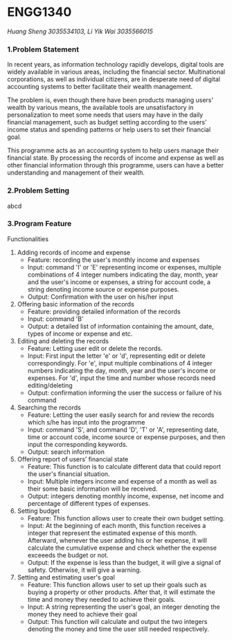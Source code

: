 # __ENGG1340__
*Huang Sheng 3035534103, Li Yik Wai 3035566015*

### **1.Problem Statement**
  In recent years, as information technology rapidly develops, digital tools are widely available in various areas, including the financial sector. Multinational corporations, as well as individual citizens, are in desperate need of digital accounting systems to better facilitate their wealth management. 

  The problem is, even though there have been products managing users' wealth by various means, the available tools are unsatisfactory in personalization to meet some needs that users may have in the daily financial management, such as budget setting according to the users' income status and spending patterns or help users to set their financial goal. 

  This programme acts as an accounting system to help users manage their financial state. By processing the records of income and expense as well as other financial information through this programme, users can have a better understanding and management of their wealth. 
  
### **2.Problem Setting**
  abcd

### **3.Program Feature**
  Functionalities
  1. Adding records of income and expense
     - Feature: recording the user's monthly income and expenses
     - Input: command 'I' or 'E' representing income or expenses, multiple combinations of 4 integer numbers indicating the day, month, year and the user's income or expenses, a string for account code, a string denoting income source or expense purposes.
     - Output: Confirmation with the user on his/her input
  2. Offering basic information of the records
     - Feature: providing detailed information of the records
     - Input: command 'B'
     - Output: a detailed list of information containing the amount, date, types of income or expense and etc.
  3. Editing and deleting the records 
     - Feature: Letting user edit or delete the records.
     - Input: First input the letter 'e' or 'd', representing edit or delete correspondingly. For 'e', input multiple combinations of 4 integer numbers indicating the day, month, year and the user's income or expenses. For 'd', input the time and number whose records need editing/deleting
     - Output: confirmation informing the user the success or failure of his command
  4. Searching the records
     - Feature: Letting the user easily search for and review the records which s/he has input into the programme
     - Input: command 'S', and command 'D', 'T' or 'A', representing date, time or account code, income source or expense purposes, and then input the corresponding keywords.
     - Output: search information
  5. Offering report of users’ financial state
     - Feature: This function is to calculate different data that could report the user's financial situation.
     - Input: Multiple integers income and expense of a month as well as their some basic information will be received.
     - Output: integers denoting monthly income, expense, net income and percentage of different types of expenses.  
  6. Setting budget
     - Feature: This function allows user to create their own budget setting.
     - Input: At the beginning of each month, this function receives a integer that represent the estimated expense of this month. Afterward, whenever the user adding his or her expense, it will calculate the cumulative expense and check whether the expense exceeeds the budget or not.
     - Output: If the expense is less than the budget, it will give a signal of safety. Otherwise, it will give a warning. 
  7. Setting and estimating user's goal
     - Feature: This function allows user to set up their goals such as buying a property or other products. After that, it will estimate the time and money they needed to achieve their goals.
     - Input: A string representing the user's goal, an integer denoting the money they need to achieve their goal
     - Output: This function will calculate and output the two integers denoting the money and time the user still needed respectively. 
